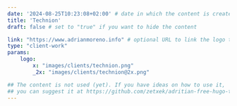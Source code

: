 ```yaml
---
date: '2024-08-25T10:23:08+02:00' # date in which the content is created - defaults to "today"
title: 'Technion'
draft: false # set to "true" if you want to hide the content 

link: "https://www.adrianmoreno.info" # optional URL to link the logo to
type: "client-work"
params:
    logo:
        x: "images/clients/technion.png"
        _2x: "images/clients/technion@2x.png"

## The content is not used (yet). If you have ideas on how to use it, 
## you can suggest it at https://github.com/zetxek/adritian-free-hugo-theme/discussions 
---
```

